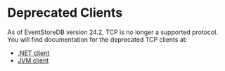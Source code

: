 # Deprecated Clients

As of EventStoreDB version 24.2, TCP is no longer a supported protocol. 
You will find documentation for the deprecated TCP clients at:


- [.NET client](./dotnet/21.2/README.md)
- [JVM client](https://github.com/EventStore/EventStore.JVM)
